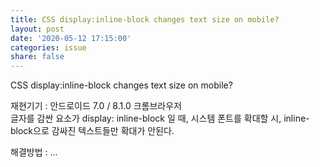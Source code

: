 ```yaml
---
title: CSS display:inline-block changes text size on mobile?
layout: post
date: '2020-05-12 17:15:00'
categories: issue
share: false
---
```


CSS display:inline-block changes text size on mobile?

재현기기 : 안드로이드 7.0 / 8.1.0 크롬브라우저  
글자를 감싼 요소가 display: inline-block 일 때, 시스템 폰트를 확대할 시, inline-block으로 감싸진 텍스트들만 확대가 안된다.

해결방법 : ...